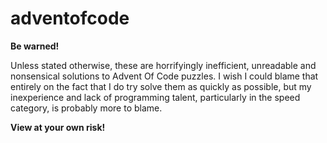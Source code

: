 # adventofcode

**Be warned!**

Unless stated otherwise, these are horrifyingly inefficient, unreadable and nonsensical solutions to Advent Of Code puzzles.
I wish I could blame that entirely on the fact that I do try solve them as quickly as possible, but my inexperience and lack of programming talent, 
particularly in the speed category, is probably more to blame.

**View at your own risk!**
